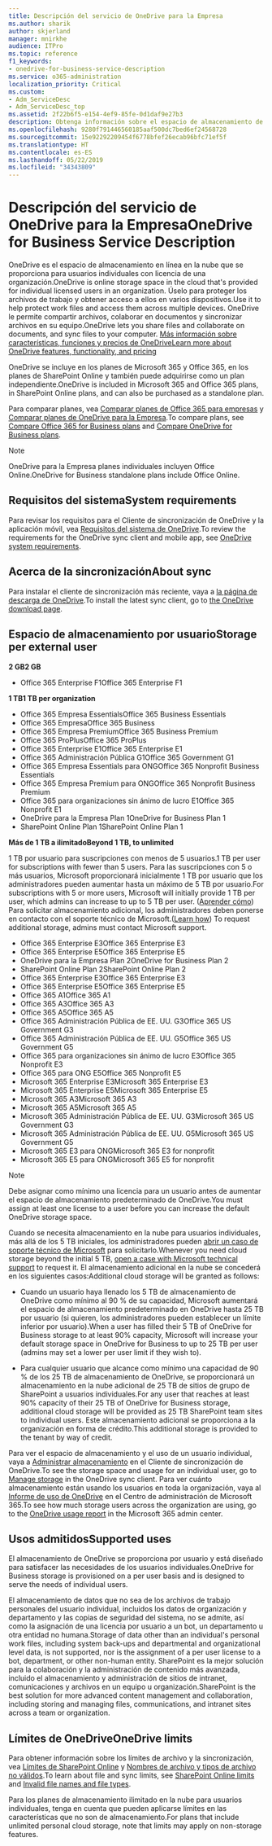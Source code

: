 ```yaml
---
title: Descripción del servicio de OneDrive para la Empresa
ms.author: sharik
author: skjerland
manager: mnirkhe
audience: ITPro
ms.topic: reference
f1_keywords:
- onedrive-for-business-service-description
ms.service: o365-administration
localization_priority: Critical
ms.custom:
- Adm_ServiceDesc
- Adm_ServiceDesc_top
ms.assetid: 2f22b6f5-e154-4ef9-85fe-0d1daf9e27b3
description: Obtenga información sobre el espacio de almacenamiento de OneDrive que se proporciona en cada plan de suscripción.
ms.openlocfilehash: 9280f791446560185aaf500dc7bed6ef24568728
ms.sourcegitcommit: 15e92292209454f6778bfef26ecab96bfc71ef5f
ms.translationtype: HT
ms.contentlocale: es-ES
ms.lasthandoff: 05/22/2019
ms.locfileid: "34343809"
---
```

# <a name="onedrive-for-business-service-description"></a><span data-ttu-id="026d3-103">Descripción del servicio de OneDrive para la Empresa</span><span class="sxs-lookup"><span data-stu-id="026d3-103">OneDrive for Business Service Description</span></span>

<span data-ttu-id="026d3-104">OneDrive es el espacio de almacenamiento en línea en la nube que se proporciona para usuarios individuales con licencia de una organización.</span><span class="sxs-lookup"><span data-stu-id="026d3-104">OneDrive is online storage space in the cloud that's provided for individual licensed users in an organization.</span></span> <span data-ttu-id="026d3-105">Úselo para proteger los archivos de trabajo y obtener acceso a ellos en varios dispositivos.</span><span class="sxs-lookup"><span data-stu-id="026d3-105">Use it to help protect work files and access them across multiple devices.</span></span> <span data-ttu-id="026d3-106">OneDrive le permite compartir archivos, colaborar en documentos y sincronizar archivos en su equipo.</span><span class="sxs-lookup"><span data-stu-id="026d3-106">OneDrive lets you share files and collaborate on documents, and sync files to your computer.</span></span> [<span data-ttu-id="026d3-107">Más información sobre características, funciones y precios de OneDrive</span><span class="sxs-lookup"><span data-stu-id="026d3-107">Learn more about OneDrive features, functionality, and pricing</span></span>](https://go.microsoft.com/fwlink/?linkid=850345) 
  
<span data-ttu-id="026d3-108">OneDrive se incluye en los planes de Microsoft 365 y Office 365, en los planes de SharePoint Online y también puede adquirirse como un plan independiente.</span><span class="sxs-lookup"><span data-stu-id="026d3-108">OneDrive is included in Microsoft 365 and Office 365 plans, in SharePoint Online plans, and can also be purchased as a standalone plan.</span></span> 
    
<span data-ttu-id="026d3-109">Para comparar planes, vea [Comparar planes de Office 365 para empresas](https://go.microsoft.com/fwlink/?linkid=799177) y [Comparar planes de OneDrive para la Empresa](https://products.office.com/es-ES/onedrive-for-business/compare-onedrive-for-business-plans).</span><span class="sxs-lookup"><span data-stu-id="026d3-109">To compare plans, see [Compare Office 365 for Business plans](https://go.microsoft.com/fwlink/?linkid=799177) and [Compare OneDrive for Business plans](https://products.office.com/en-us/onedrive-for-business/compare-onedrive-for-business-plans).</span></span> 
  
> [!NOTE]
> <span data-ttu-id="026d3-110">OneDrive para la Empresa planes individuales incluyen Office Online.</span><span class="sxs-lookup"><span data-stu-id="026d3-110">OneDrive for Business standalone plans include Office Online.</span></span> 
  
## <a name="system-requirements"></a><span data-ttu-id="026d3-111">Requisitos del sistema</span><span class="sxs-lookup"><span data-stu-id="026d3-111">System requirements</span></span>

<span data-ttu-id="026d3-112">Para revisar los requisitos para el Cliente de sincronización de OneDrive y la aplicación móvil, vea [Requisitos del sistema de OneDrive](https://go.microsoft.com/fwlink/?linkid=837584).</span><span class="sxs-lookup"><span data-stu-id="026d3-112">To review the requirements for the OneDrive sync client and mobile app, see [OneDrive system requirements](https://go.microsoft.com/fwlink/?linkid=837584).</span></span>
  
## <a name="about-sync"></a><span data-ttu-id="026d3-113">Acerca de la sincronización</span><span class="sxs-lookup"><span data-stu-id="026d3-113">About sync</span></span>

<span data-ttu-id="026d3-114">Para instalar el cliente de sincronización más reciente, vaya a [la página de descarga de OneDrive](https://onedrive.live.com/about/download/).</span><span class="sxs-lookup"><span data-stu-id="026d3-114">To install the latest sync client, go to [the OneDrive download page](https://onedrive.live.com/about/download/).</span></span> 
  
## <a name="storage-space-per-user"></a><span data-ttu-id="026d3-115">Espacio de almacenamiento por usuario</span><span class="sxs-lookup"><span data-stu-id="026d3-115">Storage per external user</span></span>

<span data-ttu-id="026d3-116">**2 GB**</span><span class="sxs-lookup"><span data-stu-id="026d3-116">**2 GB**</span></span>

- <span data-ttu-id="026d3-117">Office 365 Enterprise F1</span><span class="sxs-lookup"><span data-stu-id="026d3-117">Office 365 Enterprise F1</span></span>

<span data-ttu-id="026d3-118">**1 TB**</span><span class="sxs-lookup"><span data-stu-id="026d3-118">**1 TB per organization**</span></span>

- <span data-ttu-id="026d3-119">Office 365 Empresa Essentials</span><span class="sxs-lookup"><span data-stu-id="026d3-119">Office 365 Business Essentials</span></span>
- <span data-ttu-id="026d3-120">Office 365 Empresa</span><span class="sxs-lookup"><span data-stu-id="026d3-120">Office 365 Business</span></span>
- <span data-ttu-id="026d3-121">Office 365 Empresa Premium</span><span class="sxs-lookup"><span data-stu-id="026d3-121">Office 365 Business Premium</span></span>
- <span data-ttu-id="026d3-122">Office 365 ProPlus</span><span class="sxs-lookup"><span data-stu-id="026d3-122">Office 365 ProPlus</span></span>
- <span data-ttu-id="026d3-123">Office 365 Enterprise E1</span><span class="sxs-lookup"><span data-stu-id="026d3-123">Office 365 Enterprise E1</span></span>
- <span data-ttu-id="026d3-124">Office 365 Administración Pública G1</span><span class="sxs-lookup"><span data-stu-id="026d3-124">Office 365 Government G1</span></span>
- <span data-ttu-id="026d3-125">Office 365 Empresa Essentials para ONG</span><span class="sxs-lookup"><span data-stu-id="026d3-125">Office 365 Nonprofit Business Essentials</span></span>
- <span data-ttu-id="026d3-126">Office 365 Empresa Premium para ONG</span><span class="sxs-lookup"><span data-stu-id="026d3-126">Office 365 Nonprofit Business Premium</span></span>
- <span data-ttu-id="026d3-127">Office 365 para organizaciones sin ánimo de lucro E1</span><span class="sxs-lookup"><span data-stu-id="026d3-127">Office 365 Nonprofit E1</span></span>
- <span data-ttu-id="026d3-128">OneDrive para la Empresa Plan 1</span><span class="sxs-lookup"><span data-stu-id="026d3-128">OneDrive for Business Plan 1</span></span>
- <span data-ttu-id="026d3-129">SharePoint Online Plan 1</span><span class="sxs-lookup"><span data-stu-id="026d3-129">SharePoint Online Plan 1</span></span>

<span data-ttu-id="026d3-130">**Más de 1 TB a ilimitado**</span><span class="sxs-lookup"><span data-stu-id="026d3-130">**Beyond 1 TB, to unlimited**</span></span>
 
<span data-ttu-id="026d3-131">1 TB por usuario para suscripciones con menos de 5 usuarios.</span><span class="sxs-lookup"><span data-stu-id="026d3-131">1 TB per user for subscriptions with fewer than 5 users.</span></span> <span data-ttu-id="026d3-132">Para las suscripciones con 5 o más usuarios, Microsoft proporcionará inicialmente 1 TB por usuario que los administradores pueden aumentar hasta un máximo de 5 TB por usuario.</span><span class="sxs-lookup"><span data-stu-id="026d3-132">For subscriptions with 5 or more users, Microsoft will initially provide 1 TB per user, which admins can increase to up to 5 TB per user.</span></span> <span data-ttu-id="026d3-133">([Aprender cómo](/onedrive/set-default-storage-space)) Para solicitar almacenamiento adicional, los administradores deben ponerse en contacto con el soporte técnico de Microsoft.</span><span class="sxs-lookup"><span data-stu-id="026d3-133">([Learn how](/onedrive/set-default-storage-space)) To request additional storage, admins must contact Microsoft support.</span></span> 

- <span data-ttu-id="026d3-134">Office 365 Enterprise E3</span><span class="sxs-lookup"><span data-stu-id="026d3-134">Office 365 Enterprise E3</span></span>
- <span data-ttu-id="026d3-135">Office 365 Enterprise E5</span><span class="sxs-lookup"><span data-stu-id="026d3-135">Office 365 Enterprise E5</span></span>
- <span data-ttu-id="026d3-136">OneDrive para la Empresa Plan 2</span><span class="sxs-lookup"><span data-stu-id="026d3-136">OneDrive for Business Plan 2</span></span>
- <span data-ttu-id="026d3-137">SharePoint Online Plan 2</span><span class="sxs-lookup"><span data-stu-id="026d3-137">SharePoint Online Plan 2</span></span>
- <span data-ttu-id="026d3-138">Office 365 Enterprise E3</span><span class="sxs-lookup"><span data-stu-id="026d3-138">Office 365 Enterprise E3</span></span>
- <span data-ttu-id="026d3-139">Office 365 Enterprise E5</span><span class="sxs-lookup"><span data-stu-id="026d3-139">Office 365 Enterprise E5</span></span>
- <span data-ttu-id="026d3-140">Office 365 A1</span><span class="sxs-lookup"><span data-stu-id="026d3-140">Office 365 A1</span></span>
- <span data-ttu-id="026d3-141">Office 365 A3</span><span class="sxs-lookup"><span data-stu-id="026d3-141">Office 365 A3</span></span>
- <span data-ttu-id="026d3-142">Office 365 A5</span><span class="sxs-lookup"><span data-stu-id="026d3-142">Office 365 A5</span></span>
- <span data-ttu-id="026d3-143">Office 365 Administración Pública de EE. UU. G3</span><span class="sxs-lookup"><span data-stu-id="026d3-143">Office 365 US Government G3</span></span>
- <span data-ttu-id="026d3-144">Office 365 Administración Pública de EE. UU. G5</span><span class="sxs-lookup"><span data-stu-id="026d3-144">Office 365 US Government G5</span></span>
- <span data-ttu-id="026d3-145">Office 365 para organizaciones sin ánimo de lucro E3</span><span class="sxs-lookup"><span data-stu-id="026d3-145">Office 365 Nonprofit E3</span></span> 
- <span data-ttu-id="026d3-146">Office 365 para ONG E5</span><span class="sxs-lookup"><span data-stu-id="026d3-146">Office 365 Nonprofit E5</span></span> 
- <span data-ttu-id="026d3-147">Microsoft 365 Enterprise E3</span><span class="sxs-lookup"><span data-stu-id="026d3-147">Microsoft 365 Enterprise E3</span></span>
- <span data-ttu-id="026d3-148">Microsoft 365 Enterprise E5</span><span class="sxs-lookup"><span data-stu-id="026d3-148">Microsoft 365 Enterprise E5</span></span>
- <span data-ttu-id="026d3-149">Microsoft 365 A3</span><span class="sxs-lookup"><span data-stu-id="026d3-149">Microsoft 365 A3</span></span>
- <span data-ttu-id="026d3-150">Microsoft 365 A5</span><span class="sxs-lookup"><span data-stu-id="026d3-150">Microsoft 365 A5</span></span>
- <span data-ttu-id="026d3-151">Microsoft 365 Administración Pública de EE. UU. G3</span><span class="sxs-lookup"><span data-stu-id="026d3-151">Microsoft 365 US Government G3</span></span>
- <span data-ttu-id="026d3-152">Microsoft 365 Administración Pública de EE. UU. G5</span><span class="sxs-lookup"><span data-stu-id="026d3-152">Microsoft 365 US Government G5</span></span>
- <span data-ttu-id="026d3-153">Microsoft 365 E3 para ONG</span><span class="sxs-lookup"><span data-stu-id="026d3-153">Microsoft 365 E3 for nonprofit</span></span>
- <span data-ttu-id="026d3-154">Microsoft 365 E5 para ONG</span><span class="sxs-lookup"><span data-stu-id="026d3-154">Microsoft 365 E5 for nonprofit</span></span>

  
> [!NOTE]
> <span data-ttu-id="026d3-155">Debe asignar como mínimo una licencia para un usuario antes de aumentar el espacio de almacenamiento predeterminado de OneDrive.</span><span class="sxs-lookup"><span data-stu-id="026d3-155">You must assign at least one license to a user before you can increase the default OneDrive storage space.</span></span> 
  
<span data-ttu-id="026d3-156">Cuando se necesita almacenamiento en la nube para usuarios individuales, más allá de los 5 TB iniciales, los administradores pueden [abrir un caso de soporte técnico de Microsoft](https://go.microsoft.com/fwlink/?linkid=869559) para solicitarlo.</span><span class="sxs-lookup"><span data-stu-id="026d3-156">Whenever you need cloud storage beyond the initial 5 TB, [open a case with Microsoft technical support](https://go.microsoft.com/fwlink/?linkid=869559) to request it.</span></span> <span data-ttu-id="026d3-157">El almacenamiento adicional en la nube se concederá en los siguientes casos:</span><span class="sxs-lookup"><span data-stu-id="026d3-157">Additional cloud storage will be granted as follows:</span></span> 
  
- <span data-ttu-id="026d3-158">Cuando un usuario haya llenado los 5 TB de almacenamiento de OneDrive como mínimo al 90 % de su capacidad, Microsoft aumentará el espacio de almacenamiento predeterminado en OneDrive hasta 25 TB por usuario (si quieren, los administradores pueden establecer un límite inferior por usuario).</span><span class="sxs-lookup"><span data-stu-id="026d3-158">When a user has filled their 5 TB of OneDrive for Business storage to at least 90% capacity, Microsoft will increase your default storage space in OneDrive for Business to up to 25 TB per user (admins may set a lower per user limit if they wish to).</span></span> 
    
- <span data-ttu-id="026d3-159">Para cualquier usuario que alcance como mínimo una capacidad de 90 % de los 25 TB de almacenamiento de OneDrive, se proporcionará un almacenamiento en la nube adicional de 25 TB de sitios de grupo de SharePoint a usuarios individuales.</span><span class="sxs-lookup"><span data-stu-id="026d3-159">For any user that reaches at least 90% capacity of their 25 TB of OneDrive for Business storage, additional cloud storage will be provided as 25 TB SharePoint team sites to individual users.</span></span> <span data-ttu-id="026d3-160">Este almacenamiento adicional se proporciona a la organización en forma de crédito.</span><span class="sxs-lookup"><span data-stu-id="026d3-160">This additional storage is provided to the tenant by way of credit.</span></span>
    
<span data-ttu-id="026d3-161">Para ver el espacio de almacenamiento y el uso de un usuario individual, vaya a [Administrar almacenamiento](https://support.office.com/article/31519161-059C-4764-B6F8-F5CD29F7FE68) en el Cliente de sincronización de OneDrive.</span><span class="sxs-lookup"><span data-stu-id="026d3-161">To see the storage space and usage for an individual user, go to [Manage storage](https://support.office.com/article/31519161-059C-4764-B6F8-F5CD29F7FE68) in the OneDrive sync client.</span></span> <span data-ttu-id="026d3-162">Para ver cuánto almacenamiento están usando los usuarios en toda la organización, vaya al [Informe de uso de OneDrive](/office365/admin/activity-reports/onedrive-for-business-usage) en el Centro de administración de Microsoft 365.</span><span class="sxs-lookup"><span data-stu-id="026d3-162">To see how much storage users across the organization are using, go to the [OneDrive usage report](/office365/admin/activity-reports/onedrive-for-business-usage) in the Microsoft 365 admin center.</span></span> 
   
## <a name="supported-uses"></a><span data-ttu-id="026d3-163">Usos admitidos</span><span class="sxs-lookup"><span data-stu-id="026d3-163">Supported uses</span></span>

<span data-ttu-id="026d3-164">El almacenamiento de OneDrive se proporciona por usuario y está diseñado para satisfacer las necesidades de los usuarios individuales.</span><span class="sxs-lookup"><span data-stu-id="026d3-164">OneDrive for Business storage is provisioned on a per user basis and is designed to serve the needs of individual users.</span></span>
  
<span data-ttu-id="026d3-165">El almacenamiento de datos que no sea de los archivos de trabajo personales del usuario individual, incluidos los datos de organización y departamento y las copias de seguridad del sistema, no se admite, así como la asignación de una licencia por usuario a un bot, un departamento u otra entidad no humana.</span><span class="sxs-lookup"><span data-stu-id="026d3-165">Storage of data other than an individual's personal work files, including system back-ups and departmental and organizational level data, is not supported, nor is the assignment of a per user license to a bot, department, or other non-human entity.</span></span> <span data-ttu-id="026d3-166">SharePoint es la mejor solución para la colaboración y la administración de contenido más avanzada, incluido el almacenamiento y administración de sitios de intranet, comunicaciones y archivos en un equipo u organización.</span><span class="sxs-lookup"><span data-stu-id="026d3-166">SharePoint is the best solution for more advanced content management and collaboration, including storing and managing files, communications, and intranet sites across a team or organization.</span></span>
  
## <a name="onedrive-limits"></a><span data-ttu-id="026d3-167">Límites de OneDrive</span><span class="sxs-lookup"><span data-stu-id="026d3-167">OneDrive limits</span></span>

<span data-ttu-id="026d3-168">Para obtener información sobre los límites de archivo y la sincronización, vea [Límites de SharePoint Online](/office365/servicedescriptions/sharepoint-online-service-description/sharepoint-online-limits) y [Nombres de archivo y tipos de archivo no válidos](https://support.office.com/article/64883a5d-228e-48f5-b3d2-eb39e07630fa).</span><span class="sxs-lookup"><span data-stu-id="026d3-168">To learn about file and sync limits, see [SharePoint Online limits](/office365/servicedescriptions/sharepoint-online-service-description/sharepoint-online-limits) and [Invalid file names and file types](https://support.office.com/article/64883a5d-228e-48f5-b3d2-eb39e07630fa).</span></span>
  
<span data-ttu-id="026d3-169">Para los planes de almacenamiento ilimitado en la nube para usuarios individuales, tenga en cuenta que pueden aplicarse límites en las características que no son de almacenamiento.</span><span class="sxs-lookup"><span data-stu-id="026d3-169">For plans that include unlimited personal cloud storage, note that limits may apply on non-storage features.</span></span> 
  

